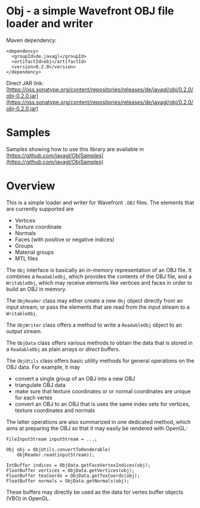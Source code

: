 # Obj - a simple Wavefront OBJ file loader and writer

Maven dependency:

    <dependency>
      <groupId>de.javagl</groupId>
      <artifactId>obj</artifactId>
      <version>0.2.0</version>
    </dependency>
    
Direct JAR link: [https://oss.sonatype.org/content/repositories/releases/de/javagl/obj/0.2.0/obj-0.2.0.jar](https://oss.sonatype.org/content/repositories/releases/de/javagl/obj/0.2.0/obj-0.2.0.jar)

# Samples

Samples showing how to use this library are available in [https://github.com/javagl/ObjSamples](https://github.com/javagl/ObjSamples)
    

# Overview

This is a simple loader and writer for Wavefront `.OBJ` files. The elements
that are currently supported are

 - Vertices
 - Texture coordinate
 - Normals
 - Faces (with positive or negative indices)
 - Groups
 - Material groups
 - MTL files
 
The `Obj` interface is basically an in-memory representation of an OBJ file.
It combines a `ReadableObj`, which provides the contents of the OBJ file,
and a `WritableObj`, which may receive elements like vertices and faces
in order to build an OBJ in memory.

The `ObjReader` class may either create a new `Obj` object directly 
from an input stream, or pass the elements that are read from the input 
stream to a `WritableObj`.

The `ObjWriter` class offers a method to write a `ReadableObj` object
to an output stream.

The `ObjData` class offers various methods to obtain the data that is
stored in a `ReadableObj` as plain arrays or *direct* buffers. 

The `ObjUtils` class offers basic utility methods for general operations
on the OBJ data. For example, it may

 - convert a single group of an OBJ into a new OBJ
 - triangulate OBJ data
 - make sure that texture coordinates or or normal coordinates are unique
   for each vertex
 - convert an OBJ to an OBJ that is uses the same index sets for vertices,
   texture coordinates and normals
   
The latter operations are also summarized in one dedicated method, which
aims at preparing the OBJ so that it may easily be rendered with OpenGL:
    

    FileInputStream inputStream = ...;

    Obj obj = ObjUtils.convertToRenderable(
        ObjReader.read(inputStream));

    IntBuffer indices = ObjData.getFaceVertexIndices(obj);
    FloatBuffer vertices = ObjData.getVertices(obj);
    FloatBuffer texCoords = ObjData.getTexCoords(obj);
    FloatBuffer normals = ObjData.getNormals(obj);

These buffers may directly be used as the data for vertex buffer objects (VBO)
in OpenGL. 